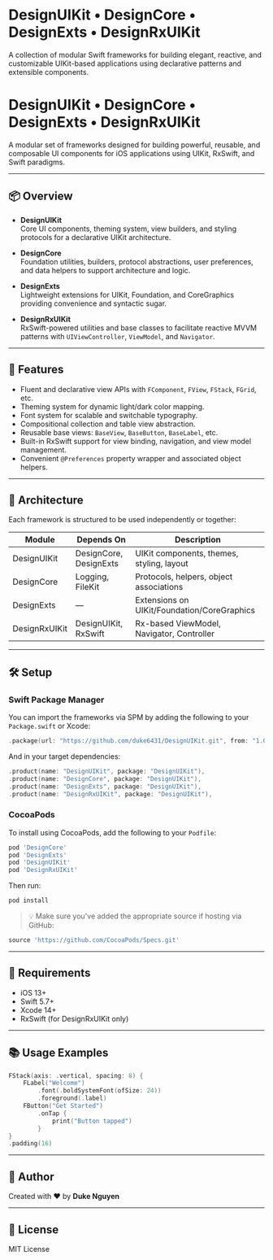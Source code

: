 # DesignUIKit • DesignCore • DesignExts • DesignRxUIKit

A collection of modular Swift frameworks for building elegant, reactive, and customizable UIKit-based applications using declarative patterns and extensible components.

# DesignUIKit • DesignCore • DesignExts • DesignRxUIKit

A modular set of frameworks designed for building powerful, reusable, and composable UI components for iOS applications using UIKit, RxSwift, and Swift paradigms.

---

## 📦 Overview

- **DesignUIKit**  
  Core UI components, theming system, view builders, and styling protocols for a declarative UIKit architecture.

- **DesignCore**  
  Foundation utilities, builders, protocol abstractions, user preferences, and data helpers to support architecture and logic.

- **DesignExts**  
  Lightweight extensions for UIKit, Foundation, and CoreGraphics providing convenience and syntactic sugar.

- **DesignRxUIKit**  
  RxSwift-powered utilities and base classes to facilitate reactive MVVM patterns with `UIViewController`, `ViewModel`, and `Navigator`.

---

## 🎯 Features

- Fluent and declarative view APIs with `FComponent`, `FView`, `FStack`, `FGrid`, etc.
- Theming system for dynamic light/dark color mapping.
- Font system for scalable and switchable typography.
- Compositional collection and table view abstraction.
- Reusable base views: `BaseView`, `BaseButton`, `BaseLabel`, etc.
- Built-in RxSwift support for view binding, navigation, and view model management.
- Convenient `@Preferences` property wrapper and associated object helpers.

---

## 🧱 Architecture

Each framework is structured to be used independently or together:

| Module           | Depends On              | Description                                 |
|------------------|--------------------------|---------------------------------------------|
| DesignUIKit      | DesignCore, DesignExts   | UIKit components, themes, styling, layout   |
| DesignCore       | Logging, FileKit         | Protocols, helpers, object associations     |
| DesignExts       | —                        | Extensions on UIKit/Foundation/CoreGraphics |
| DesignRxUIKit    | DesignUIKit, RxSwift     | Rx-based ViewModel, Navigator, Controller   |

---

## 🛠 Setup

### Swift Package Manager

You can import the frameworks via SPM by adding the following to your `Package.swift` or Xcode:

```swift
.package(url: "https://github.com/duke6431/DesignUIKit.git", from: "1.0.0")
```

And in your target dependencies:

```swift
.product(name: "DesignUIKit", package: "DesignUIKit"),
.product(name: "DesignCore", package: "DesignUIKit"),
.product(name: "DesignExts", package: "DesignUIKit"),
.product(name: "DesignRxUIKit", package: "DesignUIKit"),
```

### CocoaPods

To install using CocoaPods, add the following to your `Podfile`:

```ruby
pod 'DesignCore'
pod 'DesignExts'
pod 'DesignUIKit'
pod 'DesignRxUIKit'
```

Then run:

```bash
pod install
```

> 💡 Make sure you've added the appropriate source if hosting via GitHub:
```ruby
source 'https://github.com/CocoaPods/Specs.git'
```

---

## 🧪 Requirements

- iOS 13+
- Swift 5.7+
- Xcode 14+
- RxSwift (for DesignRxUIKit only)

---

## 📚 Usage Examples

```swift
FStack(axis: .vertical, spacing: 8) {
    FLabel("Welcome")
        .font(.boldSystemFont(ofSize: 24))
        .foreground(.label)
    FButton("Get Started")
        .onTap {
            print("Button tapped")
        }
}
.padding(16)
```

---

## 🔧 Author

Created with ❤️ by **Duke Nguyen**

---

## 📄 License

MIT License
